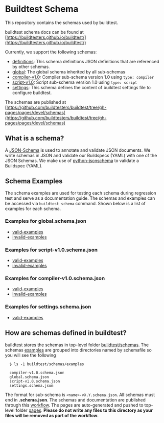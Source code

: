 # Buildtest Schema

This repository contains the schemas used by buildtest. 

buildtest schema docs can be found at [https://buildtesters.github.io/buildtest/](https://buildtesters.github.io/buildtest/)

Currently, we support the following schemas:

- [definitions](https://buildtesters.github.io/buildtest/pages/devel/schemadocs/definitions.html): This schema definitions JSON definitions that are referenced by other schemas.
- [global](https://buildtesters.github.io/buildtest/pages/devel/schemadocs/global.html): The global schema inherited by all sub-schemas
- [compiler-v1.0](https://buildtesters.github.io/buildtest/pages/devel/schemadocs/compiler-v1.html): Compiler sub-schema version 1.0 using ``type: compiler``
- [script-v1.0](https://buildtesters.github.io/buildtest/pages/devel/schemadocs/script-v1.html): Script sub-schema version 1.0 using ``type: script``
- [settings](https://buildtesters.github.io/buildtest/pages/devel/schemadocs/settings.html): This schema defines the content of buildtest settings file to configure buildtest.

The schemas are published at [https://github.com/buildtesters/buildtest/tree/gh-pages/pages/devel/schemas](https://github.com/buildtesters/buildtest/tree/gh-pages/pages/devel/schemas)

## What is a schema?

A [JSON-Schema](https://json-schema.org/) is used to annotate and validate JSON documents. We write schemas in JSON and validate our Buildspecs
(YAML) with one of the JSON Schemas. We make use of [python-jsonschema](https://python-jsonschema.readthedocs.io/en/stable/)
to validate a Buildspec (YAML). 

## Schema Examples

The schema examples are used for testing each schema during regression test and serve as a documentation guide. The schemas
and examples can be accessed via ``buildtest schema`` command. Shown below is a list of examples for each schema.

### Examples for global.schema.json
- [valid-examples](https://buildtesters.github.io/buildtest/pages/devel/examples/global.schema.json/valid/examples.yml)
- [invalid-examples](https://github.com/buildtesters/buildtest/tree/gh-pages/pages/devel/examples/global.schema.json/invalid)

### Examples for script-v1.0.schema.json

- [valid-examples](https://buildtesters.github.io/buildtest/pages/devel/examples/script-v1.0.schema.json/valid/examples.yml)
- [invalid-examples](https://buildtesters.github.io/buildtest/pages/devel/examples/script-v1.0.schema.json/invalid/examples.yml)

### Examples for compiler-v1.0.schema.json
- [valid-examples](https://buildtesters.github.io/buildtest/pages/devel/examples/compiler-v1.0.schema.json/valid/examples.yml)
- [invalid-examples](https://buildtesters.github.io/buildtest/pages/devel/examples/compiler-v1.0.schema.json/invalid/examples.yml)

### Examples for settings.schema.json
- [valid-examples](https://github.com/buildtesters/buildtest/tree/gh-pages/pages/devel/examples/settings.schema.json/valid)

 
## How are schemas defined in buildtest?

buildtest stores the schemas in top-level folder [buildtest/schemas](https://github.com/buildtesters/buildtest/tree/devel/buildtest/schemas).
The schemas [examples](https://github.com/buildtesters/buildtest/tree/devel/buildtest/schemas/examples) are grouped into directories named by
schemafile so you will see the following

```
  $ ls -1 buildtest/schemas/examples 

  compiler-v1.0.schema.json
  global.schema.json
  script-v1.0.schema.json
  settings.schema.json
```

The format for sub-schema is `<name>-vX.Y.schema.json`.  All schemas must end in **.schema.json**. The schemas and documentation are published
through this [workflow](https://github.com/buildtesters/buildtest/blob/devel/.github/workflows/jsonschemadocs.yml). The pages are auto-generated and 
pushed to top-level folder [pages](https://github.com/buildtesters/buildtest/tree/gh-pages/pages). **Please do not write any files to this directory as 
your files will be removed as part of the workflow**. 
